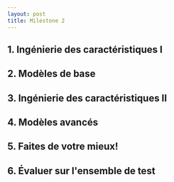 ```yaml
---
layout: post
title: Milestone 2
---
```



## 1. Ingénierie des caractéristiques I



## 2. Modèles de base



## 3. Ingénierie des caractéristiques II



## 4. Modèles avancés



## 5. Faites de votre mieux!



## 6. Évaluer sur l'ensemble de test 